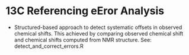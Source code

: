 # 13C Referencing eEror Analysis
  
- Structured-based approach to detect systematic offsets in observed chemical shifts. This achieved by comparing observed chemical shift and chemical shifts computed from NMR structure. See: detect_and_correct_errors.R


